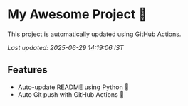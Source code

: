 # My Awesome Project 🚀

This project is automatically updated using GitHub Actions.

_Last updated: 2025-06-29 14:19:06 IST_

## Features
- Auto-update README using Python 🐍
- Auto Git push with GitHub Actions 🤖
